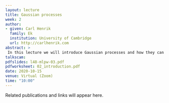 ```yaml
---
layout: lecture
title: Gaussian processes
week: 2
author:
- given: Carl Henrik
  family: Ek
  institution: University of Cambridge
  url: http://carlhenrik.com
abstract: >
 In this lecture we will introduce Gaussian processes and how they can be used to specify probability distributions over the space of functions. We will provide both an practical intuitive explanation and a more mathematically rigourus definition through stochastic processes.
talkscam: 
pdfslides: l48-mlpw-03.pdf
pdfworksheet: 02_introduction.pdf
date: 2020-10-15
venue: Virtual (Zoom)
time: "10:00"
---
```


Related publications and links will appear here.
